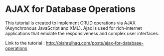 # AJAX for Database Operations
This tutorial is created to implement CRUD operations via AJAX (Asynchronous JavaScript and XML). Ajax is used for rich-internet applications that emulate the responsiveness and complex user interfaces.

Link to the tutorial : http://bishrulhaq.com/posts/ajax-for-database-operations
